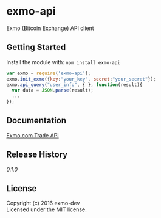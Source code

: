 # exmo-api

Exmo (Bitcoin Exchange) API client

## Getting Started
Install the module with: `npm install exmo-api`

```javascript
var exmo = require('exmo-api');
exmo.init_exmo({key:"your_key", secret:"your_secret"});
exmo.api_query("user_info", { }, function(result){
  var data = JSON.parse(result);
  ...
});
```

## Documentation
[Exmo.com Trade API](https://wallet.exmo.com/en/api_doc#/authenticated_api)

## Release History
_0.1.0_

## License
Copyright (c) 2016 exmo-dev  
Licensed under the MIT license.
